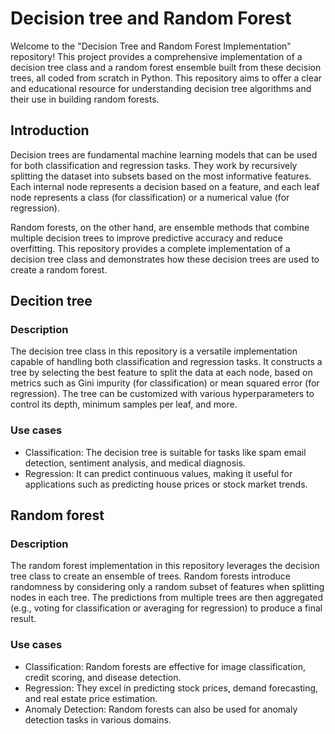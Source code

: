 # Decision tree and Random Forest
Welcome to the "Decision Tree and Random Forest Implementation" repository! This project provides a comprehensive implementation of a decision tree 
class and a random forest ensemble built from these decision trees, all coded from scratch in Python. This repository aims to offer a clear and 
educational resource for understanding decision tree algorithms and their use in building random forests.

## Introduction
Decision trees are fundamental machine learning models that can be used for both classification and regression tasks. They work by recursively splitting the 
dataset into subsets based on the most informative features. Each internal node represents a decision based on a feature, and each leaf node represents a class 
(for classification) or a numerical value (for regression).

Random forests, on the other hand, are ensemble methods that combine multiple decision trees to improve predictive accuracy and reduce overfitting. This repository 
provides a complete implementation of a decision tree class and demonstrates how these decision trees are used to create a random forest.

## Decition tree

### Description
The decision tree class in this repository is a versatile implementation capable of handling both classification and regression tasks. It constructs a tree by 
selecting the best feature to split the data at each node, based on metrics such as Gini impurity (for classification) or mean squared error (for regression). 
The tree can be customized with various hyperparameters to control its depth, minimum samples per leaf, and more.

### Use cases 
- Classification: The decision tree is suitable for tasks like spam email detection, sentiment analysis, and medical diagnosis.
- Regression: It can predict continuous values, making it useful for applications such as predicting house prices or stock market trends.

## Random forest

### Description
The random forest implementation in this repository leverages the decision tree class to create an ensemble of trees. Random forests introduce randomness by 
considering only a random subset of features when splitting nodes in each tree. The predictions from multiple trees are then aggregated 
(e.g., voting for classification or averaging for regression) to produce a final result.

### Use cases
- Classification: Random forests are effective for image classification, credit scoring, and disease detection.
- Regression: They excel in predicting stock prices, demand forecasting, and real estate price estimation.
- Anomaly Detection: Random forests can also be used for anomaly detection tasks in various domains.
